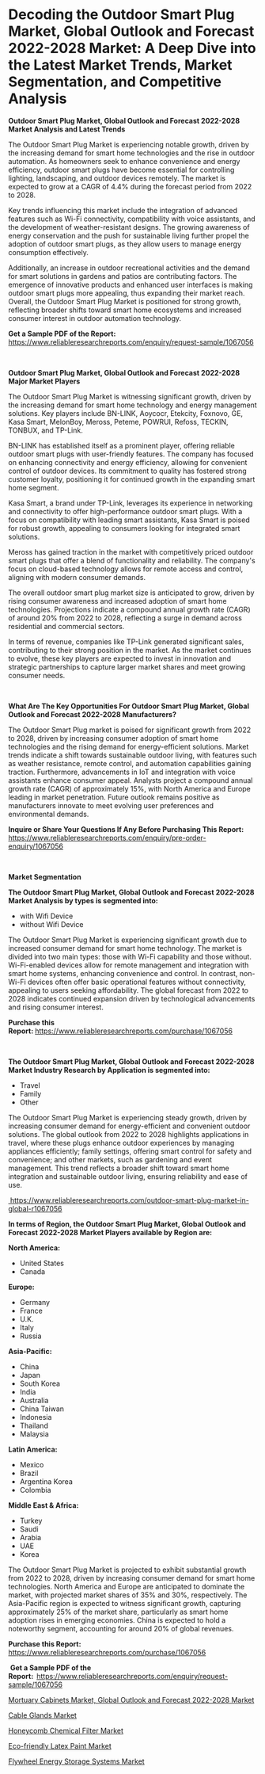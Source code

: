 <p><h1>Decoding the Outdoor Smart Plug Market, Global Outlook and Forecast 2022-2028 Market: A Deep Dive into the Latest Market Trends, Market Segmentation, and Competitive Analysis</h1></p><p><strong>Outdoor Smart Plug Market, Global Outlook and Forecast 2022-2028 Market Analysis and Latest Trends</strong></p>
<p><p>The Outdoor Smart Plug Market is experiencing notable growth, driven by the increasing demand for smart home technologies and the rise in outdoor automation. As homeowners seek to enhance convenience and energy efficiency, outdoor smart plugs have become essential for controlling lighting, landscaping, and outdoor devices remotely. The market is expected to grow at a CAGR of 4.4% during the forecast period from 2022 to 2028.</p><p>Key trends influencing this market include the integration of advanced features such as Wi-Fi connectivity, compatibility with voice assistants, and the development of weather-resistant designs. The growing awareness of energy conservation and the push for sustainable living further propel the adoption of outdoor smart plugs, as they allow users to manage energy consumption effectively.</p><p>Additionally, an increase in outdoor recreational activities and the demand for smart solutions in gardens and patios are contributing factors. The emergence of innovative products and enhanced user interfaces is making outdoor smart plugs more appealing, thus expanding their market reach. Overall, the Outdoor Smart Plug Market is positioned for strong growth, reflecting broader shifts toward smart home ecosystems and increased consumer interest in outdoor automation technology.</p></p>
<p><strong>Get a Sample PDF of the Report:&nbsp;</strong> <a href="https://www.reliableresearchreports.com/enquiry/request-sample/1067056?utm_campaign=32&utm_medium=2&utm_source=Github&utm_content=ia&utm_term=02102024&utm_id=outdoor-smart-plug-market-global-outlook-and-forecast-2022-2028">https://www.reliableresearchreports.com/enquiry/request-sample/1067056</a></p>
<p>&nbsp;</p>
<p><strong>Outdoor Smart Plug Market, Global Outlook and Forecast 2022-2028 Major Market Players</strong></p>
<p><p>The Outdoor Smart Plug Market is witnessing significant growth, driven by the increasing demand for smart home technology and energy management solutions. Key players include BN-LINK, Aoycocr, Etekcity, Foxnovo, GE, Kasa Smart, MelonBoy, Meross, Peteme, POWRUI, Refoss, TECKIN, TONBUX, and TP-Link.</p><p>BN-LINK has established itself as a prominent player, offering reliable outdoor smart plugs with user-friendly features. The company has focused on enhancing connectivity and energy efficiency, allowing for convenient control of outdoor devices. Its commitment to quality has fostered strong customer loyalty, positioning it for continued growth in the expanding smart home segment.</p><p>Kasa Smart, a brand under TP-Link, leverages its experience in networking and connectivity to offer high-performance outdoor smart plugs. With a focus on compatibility with leading smart assistants, Kasa Smart is poised for robust growth, appealing to consumers looking for integrated smart solutions.</p><p>Meross has gained traction in the market with competitively priced outdoor smart plugs that offer a blend of functionality and reliability. The company's focus on cloud-based technology allows for remote access and control, aligning with modern consumer demands.</p><p>The overall outdoor smart plug market size is anticipated to grow, driven by rising consumer awareness and increased adoption of smart home technologies. Projections indicate a compound annual growth rate (CAGR) of around 20% from 2022 to 2028, reflecting a surge in demand across residential and commercial sectors.</p><p>In terms of revenue, companies like TP-Link generated significant sales, contributing to their strong position in the market. As the market continues to evolve, these key players are expected to invest in innovation and strategic partnerships to capture larger market shares and meet growing consumer needs.</p></p>
<p>&nbsp;</p>
<p><strong>What Are The Key Opportunities For Outdoor Smart Plug Market, Global Outlook and Forecast 2022-2028 Manufacturers?</strong></p>
<p><p>The Outdoor Smart Plug market is poised for significant growth from 2022 to 2028, driven by increasing consumer adoption of smart home technologies and the rising demand for energy-efficient solutions. Market trends indicate a shift towards sustainable outdoor living, with features such as weather resistance, remote control, and automation capabilities gaining traction. Furthermore, advancements in IoT and integration with voice assistants enhance consumer appeal. Analysts project a compound annual growth rate (CAGR) of approximately 15%, with North America and Europe leading in market penetration. Future outlook remains positive as manufacturers innovate to meet evolving user preferences and environmental demands.</p></p>
<p><strong>Inquire or Share Your Questions If Any Before Purchasing This Report:</strong> <a href="https://www.reliableresearchreports.com/enquiry/pre-order-enquiry/1067056?utm_campaign=32&utm_medium=2&utm_source=Github&utm_content=ia&utm_term=02102024&utm_id=outdoor-smart-plug-market-global-outlook-and-forecast-2022-2028">https://www.reliableresearchreports.com/enquiry/pre-order-enquiry/1067056</a></p>
<p>&nbsp;</p>
<p><strong>Market Segmentation</strong></p>
<p><strong>The Outdoor Smart Plug Market, Global Outlook and Forecast 2022-2028 Market Analysis by types is segmented into:</strong></p>
<p><ul><li>with Wifi Device</li><li>without Wifi Device</li></ul></p>
<p><p>The Outdoor Smart Plug Market is experiencing significant growth due to increased consumer demand for smart home technology. The market is divided into two main types: those with Wi-Fi capability and those without. Wi-Fi-enabled devices allow for remote management and integration with smart home systems, enhancing convenience and control. In contrast, non-Wi-Fi devices often offer basic operational features without connectivity, appealing to users seeking affordability. The global forecast from 2022 to 2028 indicates continued expansion driven by technological advancements and rising consumer interest.</p></p>
<p><strong>Purchase this Report:&nbsp;</strong><a href="https://www.reliableresearchreports.com/purchase/1067056?utm_campaign=32&utm_medium=2&utm_source=Github&utm_content=ia&utm_term=02102024&utm_id=outdoor-smart-plug-market-global-outlook-and-forecast-2022-2028">https://www.reliableresearchreports.com/purchase/1067056</a></p>
<p>&nbsp;</p>
<p><strong>The Outdoor Smart Plug Market, Global Outlook and Forecast 2022-2028 Market Industry Research by Application is segmented into:</strong></p>
<p><ul><li>Travel</li><li>Family</li><li>Other</li></ul></p>
<p><p>The Outdoor Smart Plug Market is experiencing steady growth, driven by increasing consumer demand for energy-efficient and convenient outdoor solutions. The global outlook from 2022 to 2028 highlights applications in travel, where these plugs enhance outdoor experiences by managing appliances efficiently; family settings, offering smart control for safety and convenience; and other markets, such as gardening and event management. This trend reflects a broader shift toward smart home integration and sustainable outdoor living, ensuring reliability and ease of use.</p></p>
<p><a href="https://www.reliableresearchreports.com/outdoor-smart-plug-market-in-global-r1067056?utm_campaign=32&utm_medium=2&utm_source=Github&utm_content=ia&utm_term=02102024&utm_id=outdoor-smart-plug-market-global-outlook-and-forecast-2022-2028">&nbsp;https://www.reliableresearchreports.com/outdoor-smart-plug-market-in-global-r1067056</a></p>
<p><strong>In terms of Region, the Outdoor Smart Plug Market, Global Outlook and Forecast 2022-2028 Market Players available by Region are:</strong></p>
<p>
    <p> <strong> North America: </strong>
        <ul>
            <li>United States</li>
            <li>Canada</li>
        </ul>
        </p> 
    <p> <strong> Europe: </strong>
        <ul>
            <li>Germany</li>
            <li>France</li>
            <li>U.K.</li>
            <li>Italy</li>
            <li>Russia</li>
        </ul>
        </p> 
    <p> <strong> Asia-Pacific: </strong>
        <ul>
            <li>China</li>
            <li>Japan</li>
            <li>South Korea</li>
            <li>India</li>
            <li>Australia</li>
            <li>China Taiwan</li>
            <li>Indonesia</li>
            <li>Thailand</li>
            <li>Malaysia</li>
        </ul>
        </p> 
    <p> <strong> Latin America: </strong>
        <ul>
            <li>Mexico</li>
            <li>Brazil</li>
            <li>Argentina Korea</li>
            <li>Colombia</li>
        </ul>
        </p> 
    <p> <strong> Middle East & Africa: </strong>
        <ul>
            <li>Turkey</li>
            <li>Saudi</li>
            <li>Arabia</li>
            <li>UAE</li>
            <li>Korea</li>
        </ul>
    </p>
    </p>
<p><p>The Outdoor Smart Plug Market is projected to exhibit substantial growth from 2022 to 2028, driven by increasing consumer demand for smart home technologies. North America and Europe are anticipated to dominate the market, with projected market shares of 35% and 30%, respectively. The Asia-Pacific region is expected to witness significant growth, capturing approximately 25% of the market share, particularly as smart home adoption rises in emerging economies. China is expected to hold a noteworthy segment, accounting for around 20% of global revenues.</p></p>
<p><strong>Purchase this Report: </strong><a href="https://www.reliableresearchreports.com/purchase/1067056?utm_campaign=32&utm_medium=2&utm_source=Github&utm_content=ia&utm_term=02102024&utm_id=outdoor-smart-plug-market-global-outlook-and-forecast-2022-2028">https://www.reliableresearchreports.com/purchase/1067056</a></p>
<p>&nbsp;<strong>Get a Sample PDF of the Report:&nbsp;&nbsp;</strong><a href="https://www.reliableresearchreports.com/enquiry/request-sample/1067056?utm_campaign=32&utm_medium=2&utm_source=Github&utm_content=ia&utm_term=02102024&utm_id=outdoor-smart-plug-market-global-outlook-and-forecast-2022-2028">https://www.reliableresearchreports.com/enquiry/request-sample/1067056</a></p>
<p><strong></strong></p>
<p><p><a href="https://github.com/irfadac/Market-Research-Report-List-5/blob/main/mortuary-cabinets-market-global-outlook-and-forecast-2022-2028-market.md?utm_campaign=32&utm_medium=2&utm_source=Github&utm_content=ia&utm_term=02102024&utm_id=outdoor-smart-plug-market-global-outlook-and-forecast-2022-2028">Mortuary Cabinets Market, Global Outlook and Forecast 2022-2028 Market</a></p><p><a href="https://www.linkedin.com/pulse/in-depth-analysis-global-cable-glands-market-scope-its-rapid-qnn2e?utm_campaign=32&utm_medium=2&utm_source=Github&utm_content=ia&utm_term=02102024&utm_id=outdoor-smart-plug-market-global-outlook-and-forecast-2022-2028">Cable Glands Market</a></p><p><a href="https://issuu.com/reportprime-2/docs/honeycomb-chemical-filter-market-si_b613c71fd8e95e?utm_campaign=32&utm_medium=2&utm_source=Github&utm_content=ia&utm_term=02102024&utm_id=outdoor-smart-plug-market-global-outlook-and-forecast-2022-2028">Honeycomb Chemical Filter Market</a></p><p><a href="https://issuu.com/reportprime-2/docs/eco-friendly-latex-paint-market-siz_3eb276e3e150a3?utm_campaign=32&utm_medium=2&utm_source=Github&utm_content=ia&utm_term=02102024&utm_id=outdoor-smart-plug-market-global-outlook-and-forecast-2022-2028">Eco-friendly Latex Paint Market</a></p><p><a href="https://www.linkedin.com/pulse/flywheel-energy-storage-systems-market-size-growing-cagr-zhznc?trackingId=s9igniZ%2FQgGZfc%2FIFCWoUA%3D%3D&utm_campaign=32&utm_medium=2&utm_source=Github&utm_content=ia&utm_term=02102024&utm_id=outdoor-smart-plug-market-global-outlook-and-forecast-2022-2028">Flywheel Energy Storage Systems Market</a></p></p>